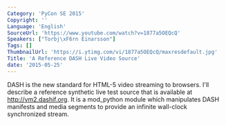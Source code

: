 ```yaml
---
Category: 'PyCon SE 2015'
Copyright: ''
Language: 'English'
SourceUrl: 'https://www.youtube.com/watch?v=1877a5OEQcQ'
Speakers: ["Torbj\xF6rn Einarsson"]
Tags: []
ThumbnailUrl: 'https://i.ytimg.com/vi/1877a5OEQcQ/maxresdefault.jpg'
Title: 'A Reference DASH Live Video Source'
date: '2015-05-25'
---
```

DASH is the new standard for HTML-5 video streaming to browsers. I'll describe a reference synthetic live test source that is available at http://vm2.dashif.org. It is a mod_python module which manipulates DASH manifests and media segments to provide an infinite wall-clock synchronized stream.